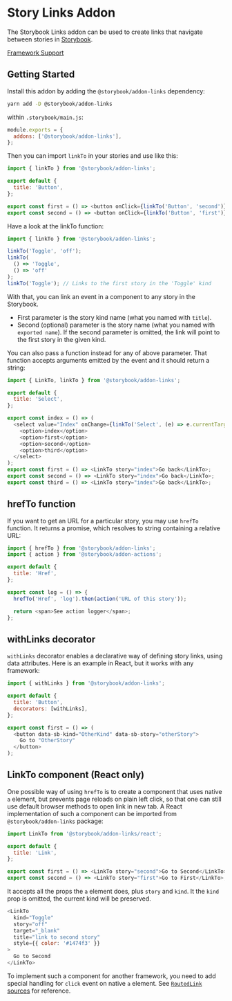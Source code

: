 # Story Links Addon

The Storybook Links addon can be used to create links that navigate between stories in [Storybook](https://storybook.js.org).

[Framework Support](https://github.com/storybookjs/storybook/blob/main/ADDONS_SUPPORT.md)

## Getting Started

Install this addon by adding the `@storybook/addon-links` dependency:

```sh
yarn add -D @storybook/addon-links
```

within `.storybook/main.js`:

```js
module.exports = {
  addons: ['@storybook/addon-links'],
};
```

Then you can import `linkTo` in your stories and use like this:

```js
import { linkTo } from '@storybook/addon-links';

export default {
  title: 'Button',
};

export const first = () => <button onClick={linkTo('Button', 'second')}>Go to "Second"</button>;
export const second = () => <button onClick={linkTo('Button', 'first')}>Go to "First"</button>;
```

Have a look at the linkTo function:

```js
import { linkTo } from '@storybook/addon-links';

linkTo('Toggle', 'off');
linkTo(
  () => 'Toggle',
  () => 'off'
);
linkTo('Toggle'); // Links to the first story in the 'Toggle' kind
```

With that, you can link an event in a component to any story in the Storybook.

- First parameter is the story kind name (what you named with `title`).
- Second (optional) parameter is the story name (what you named with `exported name`).
  If the second parameter is omitted, the link will point to the first story in the given kind.

You can also pass a function instead for any of above parameter. That function accepts arguments emitted by the event and it should return a string:

```js
import { LinkTo, linkTo } from '@storybook/addon-links';

export default {
  title: 'Select',
};

export const index = () => (
  <select value="Index" onChange={linkTo('Select', (e) => e.currentTarget.value)}>
    <option>index</option>
    <option>first</option>
    <option>second</option>
    <option>third</option>
  </select>
);
export const first = () => <LinkTo story="index">Go back</LinkTo>;
export const second = () => <LinkTo story="index">Go back</LinkTo>;
export const third = () => <LinkTo story="index">Go back</LinkTo>;
```

## hrefTo function

If you want to get an URL for a particular story, you may use `hrefTo` function. It returns a promise, which resolves to string containing a relative URL:

```js
import { hrefTo } from '@storybook/addon-links';
import { action } from '@storybook/addon-actions';

export default {
  title: 'Href',
};

export const log = () => {
  hrefTo('Href', 'log').then(action('URL of this story'));

  return <span>See action logger</span>;
};
```

## withLinks decorator

`withLinks` decorator enables a declarative way of defining story links, using data attributes.
Here is an example in React, but it works with any framework:

```js
import { withLinks } from '@storybook/addon-links';

export default {
  title: 'Button',
  decorators: [withLinks],
};

export const first = () => (
  <button data-sb-kind="OtherKind" data-sb-story="otherStory">
    Go to "OtherStory"
  </button>
);
```

## LinkTo component (React only)

One possible way of using `hrefTo` is to create a component that uses native `a` element, but prevents page reloads on plain left click, so that one can still use default browser methods to open link in new tab.
A React implementation of such a component can be imported from `@storybook/addon-links` package:

```js
import LinkTo from '@storybook/addon-links/react';

export default {
  title: 'Link',
};

export const first = () => <LinkTo story="second">Go to Second</LinkTo>;
export const second = () => <LinkTo story="first">Go to First</LinkTo>;
```

It accepts all the props the `a` element does, plus `story` and `kind`. It the `kind` prop is omitted, the current kind will be preserved.

```js
<LinkTo
  kind="Toggle"
  story="off"
  target="_blank"
  title="link to second story"
  style={{ color: '#1474f3' }}
>
  Go to Second
</LinkTo>
```

To implement such a component for another framework, you need to add special handling for `click` event on native `a` element. See [`RoutedLink` sources](https://github.com/storybookjs/storybook/blob/main/addons/links/src/react/components/RoutedLink.tsx) for reference.
